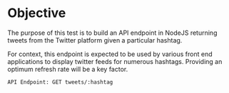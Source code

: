 # Objective

The purpose of this test is to build an API endpoint in NodeJS returning tweets from the
Twitter platform given a particular hashtag.

For context, this endpoint is expected to be used by various front end applications to display
twitter feeds for numerous hashtags. Providing an optimum refresh rate will be a key factor.

```shell
API Endpoint: GET tweets/:hashtag
```
